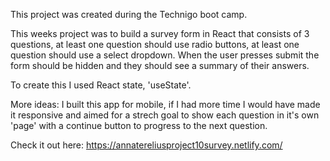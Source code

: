 This project was created during the Technigo boot camp.

This weeks project was to build a survey form in React that consists of 3 questions, at least one question should use radio buttons, at least one question should use a select dropdown. When the user presses submit the form should be hidden and they should see a summary of their answers.

To create this I used React state, 'useState'. 

More ideas:
I built this app for mobile, if I had more time I would have made it responsive and aimed for a strech goal to show each question in it's own 'page' with a continue button to progress to the next question.

Check it out here:
https://annatereliusproject10survey.netlify.com/


